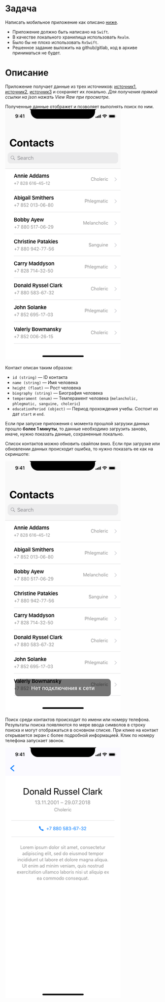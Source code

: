 # Задача
Написать мобильное приложение как описано [ниже](README.md#Описание).
 - Приложение должно быть написано на `Swift`.
 - В качестве локального хранилища использовать `Realm`.
 - Было бы не плохо использовать `RxSwift`. 
 - Решенное задание выложить на github/gitlab, код в архиве приниматься не будет.

# Описание
Приложение получает данные из трех источников: [источник1](json/generated-01.json), [источник2](json/generated-02.json), [источник3](json/generated-03.json) и сохраняет их локально. _Для получения прямой ссылки на json нажать View Raw при просмотре._

Полученные данные отображет и позволяет выполнять поиск по ним.
![Список контактов](static/Contacts.png)

Контакт описан таким образом:
- `id (string)` — ID контакта
- `name (string)` — Имя человека
- `height (float)` — Рост человека
- `biography (string)` — Биография человека
- `temperament (enum)` — Темперамент человека (`melancholic, phlegmatic, sanguine, choleric`)
- `educationPeriod (object)` — Период прохождения учебы. Состоит из дат `start` и `end`.

Если при запуске приложения с момента прошлой загрузки данных прошло __более 1 минуты__, то данные необходимо загрузить заново, иначе, нужно показать данные, сохраненные локально.

Список контактов можно обновить свайпом вниз. Если при загрузке или обновлении данных происходит ошибка, то нужно показать ее как на скриншоте:

![Ошибка при загрузке](static/Contacts_Error.png)

Поиск среди контактов происходит по имени или номеру телефона. Результаты поиска появляются по мере ввода символов в строку поиска и могут отображаться в основном списке. При клике на контакт открывается экран с более подробной информацией. Клик по номеру телефона запускает звонок.

![Описание контакта](static/Profile.png)

